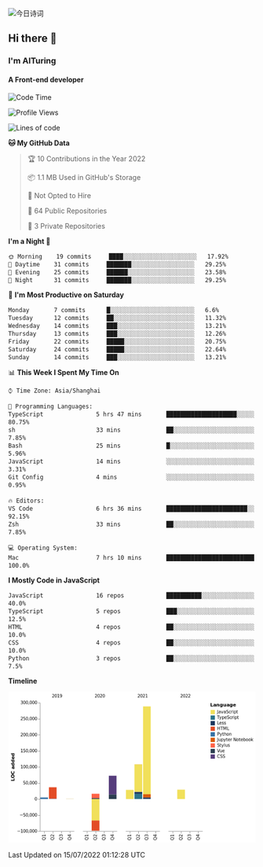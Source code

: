 <img alt="今日诗词" src="https://v2.jinrishici.com/one.svg?font-size=30&spacing=2&color=skyblue" style="max-width:100%; display: block; margin: 0 auto;">

## Hi there 👋
### I'm AITuring
#### A Front-end developer

<!-- <img src="./dhx.gif" width="400px"/> -->

<!--START_SECTION:waka-->
![Code Time](http://img.shields.io/badge/Code%20Time-0%20secs-blue)

![Profile Views](http://img.shields.io/badge/Profile%20Views-14-blue)

![Lines of code](https://img.shields.io/badge/From%20Hello%20World%20I%27ve%20Written-486%20Thousand%20lines%20of%20code-blue)

**🐱 My GitHub Data** 

> 🏆 10 Contributions in the Year 2022
 > 
> 📦 1.1 MB Used in GitHub's Storage 
 > 
> 🚫 Not Opted to Hire
 > 
> 📜 64 Public Repositories 
 > 
> 🔑 3 Private Repositories  
 > 
**I'm a Night 🦉** 

```text
🌞 Morning    19 commits     ████░░░░░░░░░░░░░░░░░░░░░   17.92% 
🌆 Daytime    31 commits     ███████░░░░░░░░░░░░░░░░░░   29.25% 
🌃 Evening    25 commits     ██████░░░░░░░░░░░░░░░░░░░   23.58% 
🌙 Night      31 commits     ███████░░░░░░░░░░░░░░░░░░   29.25%

```
📅 **I'm Most Productive on Saturday** 

```text
Monday       7 commits      █░░░░░░░░░░░░░░░░░░░░░░░░   6.6% 
Tuesday      12 commits     ██░░░░░░░░░░░░░░░░░░░░░░░   11.32% 
Wednesday    14 commits     ███░░░░░░░░░░░░░░░░░░░░░░   13.21% 
Thursday     13 commits     ███░░░░░░░░░░░░░░░░░░░░░░   12.26% 
Friday       22 commits     █████░░░░░░░░░░░░░░░░░░░░   20.75% 
Saturday     24 commits     █████░░░░░░░░░░░░░░░░░░░░   22.64% 
Sunday       14 commits     ███░░░░░░░░░░░░░░░░░░░░░░   13.21%

```


📊 **This Week I Spent My Time On** 

```text
⌚︎ Time Zone: Asia/Shanghai

💬 Programming Languages: 
TypeScript               5 hrs 47 mins       ████████████████████░░░░░   80.75% 
sh                       33 mins             ██░░░░░░░░░░░░░░░░░░░░░░░   7.85% 
Bash                     25 mins             █░░░░░░░░░░░░░░░░░░░░░░░░   5.96% 
JavaScript               14 mins             ░░░░░░░░░░░░░░░░░░░░░░░░░   3.31% 
Git Config               4 mins              ░░░░░░░░░░░░░░░░░░░░░░░░░   0.95%

🔥 Editors: 
VS Code                  6 hrs 36 mins       ███████████████████████░░   92.15% 
Zsh                      33 mins             ██░░░░░░░░░░░░░░░░░░░░░░░   7.85%

💻 Operating System: 
Mac                      7 hrs 10 mins       █████████████████████████   100.0%

```

**I Mostly Code in JavaScript** 

```text
JavaScript               16 repos            ██████████░░░░░░░░░░░░░░░   40.0% 
TypeScript               5 repos             ███░░░░░░░░░░░░░░░░░░░░░░   12.5% 
HTML                     4 repos             ██░░░░░░░░░░░░░░░░░░░░░░░   10.0% 
CSS                      4 repos             ██░░░░░░░░░░░░░░░░░░░░░░░   10.0% 
Python                   3 repos             ██░░░░░░░░░░░░░░░░░░░░░░░   7.5%

```


**Timeline**

![Chart not found](https://raw.githubusercontent.com/AITuring/AITuring/main/charts/bar_graph.png) 


 Last Updated on 15/07/2022 01:12:28 UTC
<!--END_SECTION:waka-->


